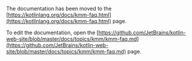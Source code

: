 The documentation has been moved to the [https://kotlinlang.org/docs/kmm-faq.html](https://kotlinlang.org/docs/kmm-faq.html) page.

To edit the documentation, open the [https://github.com/JetBrains/kotlin-web-site/blob/master/docs/topics/kmm/kmm-faq.md](https://github.com/JetBrains/kotlin-web-site/blob/master/docs/topics/kmm/kmm-faq.md) page.